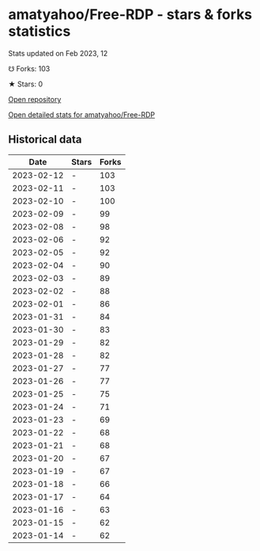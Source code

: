 # amatyahoo/Free-RDP - stars & forks statistics

Stats updated on Feb 2023, 12

☋ Forks: 103

★ Stars: 0

[Open repository](https://github.com/amatyahoo/Free-RDP)

[Open detailed stats for amatyahoo/Free-RDP](https://reviewgithub.com/rep/amatyahoo/Free-RDP)

## Historical data
| Date | Stars | Forks |
|------|-------|-------|
| 2023-02-12 | - | 103 | 
| 2023-02-11 | - | 103 | 
| 2023-02-10 | - | 100 | 
| 2023-02-09 | - | 99 | 
| 2023-02-08 | - | 98 | 
| 2023-02-06 | - | 92 | 
| 2023-02-05 | - | 92 | 
| 2023-02-04 | - | 90 | 
| 2023-02-03 | - | 89 | 
| 2023-02-02 | - | 88 | 
| 2023-02-01 | - | 86 | 
| 2023-01-31 | - | 84 | 
| 2023-01-30 | - | 83 | 
| 2023-01-29 | - | 82 | 
| 2023-01-28 | - | 82 | 
| 2023-01-27 | - | 77 | 
| 2023-01-26 | - | 77 | 
| 2023-01-25 | - | 75 | 
| 2023-01-24 | - | 71 | 
| 2023-01-23 | - | 69 | 
| 2023-01-22 | - | 68 | 
| 2023-01-21 | - | 68 | 
| 2023-01-20 | - | 67 | 
| 2023-01-19 | - | 67 | 
| 2023-01-18 | - | 66 | 
| 2023-01-17 | - | 64 | 
| 2023-01-16 | - | 63 | 
| 2023-01-15 | - | 62 | 
| 2023-01-14 | - | 62 | 

